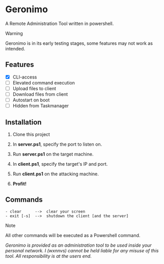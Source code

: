 # Geronimo
A Remote Administration Tool written in powershell.

> [!WARNING]
> Geronimo is in its early testing stages, some features may not work as intended.

## Features
- [x] CLI-access
- [ ] Elevated command execution
- [ ] Upload files to client
- [ ] Download files from client
- [ ] Autostart on boot
- [ ] Hidden from Taskmanager

## Installation
1. Clone this project

2. In **server.ps1**, specify the port to listen on.
3. Run **server.ps1** on the target machine.

4. In **client.ps1**, specify the target's IP and port.
5. Run **client.ps1** on the attacking machine.
6. **Profit!**

## Commands
```
- clear      -->  clear your screen
- exit [-s]  -->  shutdown the client [and the server]
```
> [!NOTE]
> All other commands will be executed as a Powershell command.

*Geronimo is provided as an administration tool to be used inside your personal network. I (wxnnvs) cannot be held liable for any misuse of this tool. All responsibility is at the users end.*
